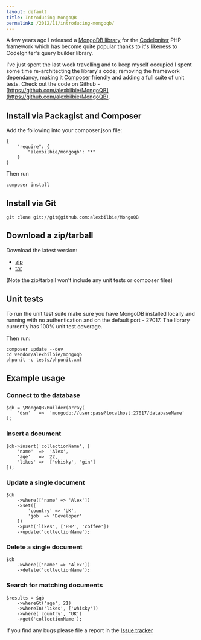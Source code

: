 ```yaml
---
layout: default
title: Introducing MongoQB
permalink: /2012/11/introducing-mongoqb/
---
```


A few years ago I released a [MongoDB library](https://github.com/alexbilbie/codeigniter-mongodb-library) for the [CodeIgniter](http://codeigniter.com/) PHP framework which has become quite popular thanks to it's likeness to CodeIgniter's query builder library.

I've just spent the last week travelling and to keep myself occupied I spent some time re-architecting the library's code; removing the framework dependancy, making it [Composer](http://getcomposer.org/) friendly and adding a full suite of unit tests. Check out the code on Github - [https://github.com/alexbilbie/MongoQB](https://github.com/alexbilbie/MongoQB).

## Install via Packagist and Composer

Add the following into your composer.json file:

<pre><code data-language="javascript">{
	"require": {
		"alexbilbie/mongoqb": "*"
	}
}
</code></pre>

Then run

<pre><code data-language="shell">composer install
</code></pre>

## Install via Git

<pre><code data-language="shell">git clone git://git@github.com:alexbilbie/MongoQB
</code></pre>

## Download a zip/tarball

Download the latest version:

* [zip](https://github.com/alexbilbie/MongoQB/archive/master.zip)
* [tar](https://github.com/alexbilbie/MongoQB/archive/master.tar.gz)

(Note the zip/tarball won't include any unit tests or composer files)

## Unit tests

To run the unit test suite make sure you have MongoDB installed locally and running with no authentication and on the default port - 27017. The library currently has 100% unit test coverage.

Then run:

<pre><code data-language="shell">composer update --dev
cd vendor/alexbilbie/mongoqb
phpunit -c tests/phpunit.xml
</code></pre>

## Example usage

### Connect to the database

<pre><code data-language="php">$qb = \MongoQB\Builder(array(
	'dsn'	=>	'mongodb://user:pass@localhost:27017/databaseName'
);
</code></pre>

### Insert a document

<pre><code data-language="php">$qb->insert('collectionName', [
	'name'	=>	'Alex',
	'age'	=>	22,
	'likes'	=>	['whisky', 'gin']
]);
</code></pre>

### Update a single document

<pre><code data-language="php">$qb
	->where(['name' => 'Alex'])
	->set([
		'country' => 'UK',
		'job' => 'Developer'
	])
	->push('likes', ['PHP', 'coffee'])
	->update('collectionName');
</code></pre>

### Delete a single document

<pre><code data-language="php">$qb
	->where(['name' => 'Alex'])
	->delete('collectionName');
</code></pre>

### Search for matching documents

<pre><code data-language="php">$results = $qb
	->whereGt('age', 21)
	->whereIn('likes', ['whisky'])
	->where('country', 'UK')
	->get('collectionName');
</code></pre>

If you find any bugs please file a report in the [Issue tracker](https://github.com/alexbilbie/MongoQB/Issues)
